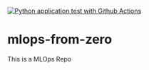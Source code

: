 [![Python application test with Github Actions](https://github.com/noahgift/mlops-from-zero/actions/workflows/continuous-integration.yml/badge.svg)](https://github.com/noahgift/mlops-from-zero/actions/workflows/continuous-integration.yml)

# mlops-from-zero
This is a MLOps Repo
